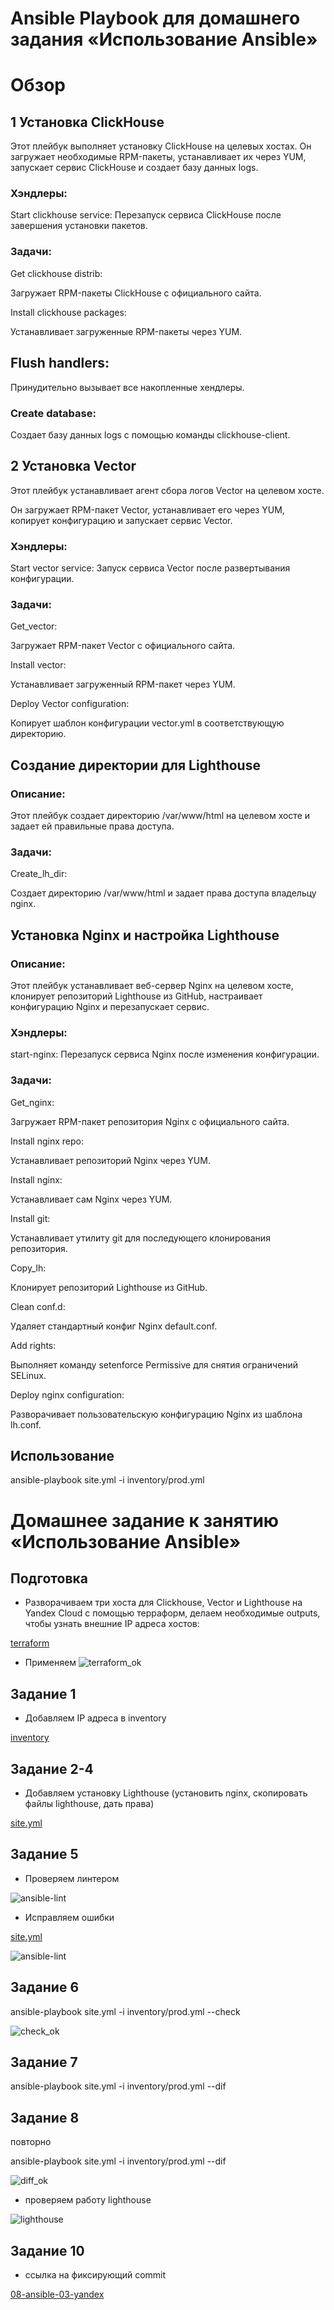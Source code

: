 # Ansible Playbook для домашнего задания «Использование Ansible»

# Обзор

## 1 Установка ClickHouse
Этот плейбук выполняет установку ClickHouse на целевых хостах. 
Он загружает необходимые RPM-пакеты, устанавливает их через YUM, 
запускает сервис ClickHouse и создает базу данных logs.

### Хэндлеры:
Start clickhouse service: Перезапуск сервиса ClickHouse после завершения установки пакетов.
### Задачи:
Get clickhouse distrib:

Загружает RPM-пакеты ClickHouse с официального сайта.

Install clickhouse packages:

Устанавливает загруженные RPM-пакеты через YUM.

## Flush handlers:

Принудительно вызывает все накопленные хендлеры.

### Create database:
Создает базу данных logs с помощью команды clickhouse-client.

## 2 Установка Vector
Этот плейбук устанавливает агент сбора логов Vector на целевом хосте. 

Он загружает RPM-пакет Vector, устанавливает его через YUM, копирует конфигурацию и запускает сервис Vector.

### Хэндлеры:

Start vector service: Запуск сервиса Vector после развертывания конфигурации.

### Задачи:

Get_vector:

Загружает RPM-пакет Vector с официального сайта.

Install vector:

Устанавливает загруженный RPM-пакет через YUM.

Deploy Vector configuration:

Копирует шаблон конфигурации vector.yml в соответствующую директорию.

## Создание директории для Lighthouse
### Описание:

Этот плейбук создает директорию /var/www/html на целевом хосте и задает ей правильные права доступа.

### Задачи:
Create_lh_dir:

Создает директорию /var/www/html и задает права доступа владельцу nginx.

## Установка Nginx и настройка Lighthouse
### Описание:

Этот плейбук устанавливает веб-сервер Nginx на целевом хосте,
клонирует репозиторий Lighthouse из GitHub,
настраивает конфигурацию Nginx и перезапускает сервис.

### Хэндлеры:
start-nginx: Перезапуск сервиса Nginx после изменения конфигурации.

### Задачи:
Get_nginx:

Загружает RPM-пакет репозитория Nginx с официального сайта.

Install nginx repo:

Устанавливает репозиторий Nginx через YUM.

Install nginx:

Устанавливает сам Nginx через YUM.

Install git:

Устанавливает утилиту git для последующего клонирования репозитория.

Copy_lh:

Клонирует репозиторий Lighthouse из GitHub.

Clean conf.d:

Удаляет стандартный конфиг Nginx default.conf.

Add rights:

Выполняет команду setenforce Permissive для снятия ограничений SELinux.

Deploy nginx configuration:

Разворачивает пользовательскую конфигурацию Nginx из шаблона lh.conf.

## Использование

ansible-playbook site.yml -i inventory/prod.yml

# Домашнее задание к занятию «Использование Ansible»

## Подготовка
* Разворачиваем три хоста для Clickhouse, Vector и Lighthouse на Yandex Cloud с помощью терраформ, делаем необходимые outputs,
  чтобы узнать внешние IP адреса хостов:

[terraform](https://github.com/A-Tagir/neto_ansible/tree/main/03/terraform)

* Применяем
![terraform_ok](https://github.com/A-Tagir/neto_ansible/blob/main/03/AnsiHomework3_TF_ok.png)

## Задание 1

* Добавляем IP адреса в inventory

[inventory](https://github.com/A-Tagir/neto_ansible/blob/main/03/inventory/prod.yml)

## Задание 2-4

* Добавляем установку Lighthouse (установить nginx, скопировать файлы lighthouse, дать права)

[site.yml](https://github.com/A-Tagir/neto_ansible/blob/cf1ff35b93dc6437662a35cde4d446534512ca9b/03/site.yml)

## Задание 5

* Проверяем линтером

![ansible-lint](https://github.com/A-Tagir/neto_ansible/blob/main/03/AnsiHomework3_linter.png)

* Исправляем ошибки

[site.yml](https://github.com/A-Tagir/neto_ansible/blob/main/03/site.yml)


![ansible-lint](https://github.com/A-Tagir/neto_ansible/blob/main/03/AnsiHomework3_linter_ok.png)

## Задание 6

ansible-playbook site.yml -i inventory/prod.yml --check

![check_ok](https://github.com/A-Tagir/neto_ansible/blob/main/03/AnsiHomework3_check.png)

## Задание 7

ansible-playbook site.yml -i inventory/prod.yml --dif

## Задание 8 

повторно

ansible-playbook site.yml -i inventory/prod.yml --dif

![diff_ok](https://github.com/A-Tagir/neto_ansible/blob/main/03/AnsiHomework3_diff.png)

* проверяем работу lighthouse

![lighthouse](https://github.com/A-Tagir/neto_ansible/blob/main/03/AnsiHomework3_lighthouse_ok.png)

## Задание 10

* ссылка на фиксирующий commit

[08-ansible-03-yandex](https://github.com/A-Tagir/neto_ansible/tree/2b7ad1ea3f44b547d3677dc3f7b6e64681b693a7/03)





